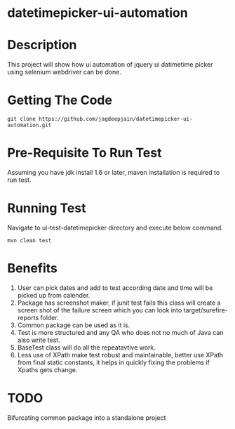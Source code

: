 datetimepicker-ui-automation
============================

Description
===========
This project will show how ui automation of jquery ui datimetime picker using selenium webdriver can be done.

Getting The Code
================
```
git clone https://github.com/jagdeepjain/datetimepicker-ui-automation.git
```

Pre-Requisite To Run Test
=========================
Assuming you have jdk install 1.6 or later, maven installation is required to run test.

Running Test
============
Navigate to ui-test-datetimepicker directory and execute below command.
```
mvn clean test
```

Benefits
========
1. User can pick dates and add to test according date and time will be picked up from calender.
2. Package has screenshot maker, if junit test fails this class will create a screen shot of the failure screen which you can look into target/surefire-reports folder.
3. Common package can be used as it is.
4. Test is more structured and any QA who does not no much of Java can also write test.
5. BaseTest class will do all the repeatavtive work.
6. Less use of XPath make test robust and maintainable, better use XPath from final static constants, it helps in quickly fixing the problems if Xpaths gets change.

TODO
====
Bifurcating common package into a standalone project
